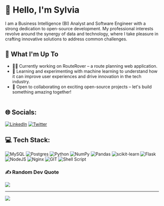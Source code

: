 # 👋 Hello, I'm Sylvia

I am a Business Intelligence (BI) Analyst and Software Engineer with a strong dedication to open-source development. My professional interests revolve around the synergy of data and technology, where I take pleasure in crafting innovative solutions to address common challenges.<br>

## 🔧 What I'm Up To

- 👨‍💻 Currently working on RouteRover – a route planning web application.<br>
- 🌱 Learning and experimenting with machine learning to understand how it can improve user experiences and drive innovation in the tech industry.<br>
- 👥 Open to collaborating on exciting open-source projects – let's build something amazing together!<br><br>


## 🌐 Socials:
[![LinkedIn](https://img.shields.io/badge/LinkedIn-%230077B5.svg?logo=linkedin&logoColor=white)](https://linkedin.com/in/sotieno) [![Twitter](https://img.shields.io/badge/Twitter-%231DA1F2.svg?logo=Twitter&logoColor=white)](https://twitter.com/sotienos) 

## 💻 Tech Stack:
![MySQL](https://img.shields.io/badge/mysql-%2300000f.svg?style=plastic&logo=mysql&logoColor=white) ![Postgres](https://img.shields.io/badge/postgres-%23316192.svg?style=plastic&logo=postgresql&logoColor=white) ![Python](https://img.shields.io/badge/python-3670A0?style=plastic&logo=python&logoColor=ffdd54) ![NumPy](https://img.shields.io/badge/numpy-%23013243.svg?style=plastic&logo=numpy&logoColor=white) ![Pandas](https://img.shields.io/badge/pandas-%23150458.svg?style=plastic&logo=pandas&logoColor=white) ![scikit-learn](https://img.shields.io/badge/scikit--learn-%23F7931E.svg?style=plastic&logo=scikit-learn&logoColor=white) ![Flask](https://img.shields.io/badge/flask-%23000.svg?style=plastic&logo=flask&logoColor=white) ![NodeJS](https://img.shields.io/badge/node.js-6DA55F?style=plastic&logo=node.js&logoColor=white) ![Nginx](https://img.shields.io/badge/nginx-%23009639.svg?style=plastic&logo=nginx&logoColor=white) ![GIT](https://img.shields.io/badge/Git-fc6d26?style=plastic&logo=git&logoColor=white) ![Shell Script](https://img.shields.io/badge/shell_script-%23121011.svg?style=plastic&logo=gnu-bash&logoColor=white)

### ✍️ Random Dev Quote
![](https://quotes-github-readme.vercel.app/api?type=horizontal&theme=radical)

---
[![](https://visitcount.itsvg.in/api?id=sotieno&icon=0&color=12)](https://visitcount.itsvg.in)

